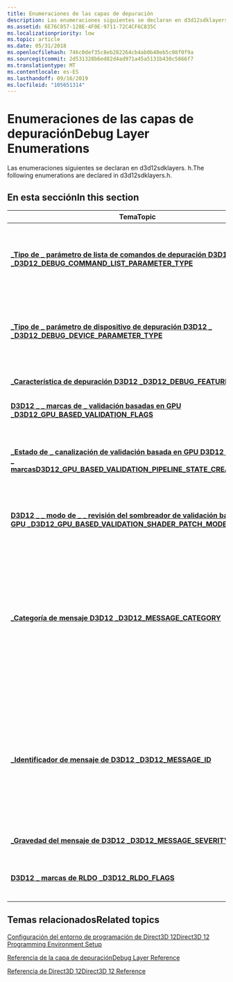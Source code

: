 ```yaml
---
title: Enumeraciones de las capas de depuración
description: Las enumeraciones siguientes se declaran en d3d12sdklayers. h.
ms.assetid: 6E76C857-128E-4F0E-9711-72C4CF6C835C
ms.localizationpriority: low
ms.topic: article
ms.date: 05/31/2018
ms.openlocfilehash: 746c0def35c8eb282264cb4ab0b40eb5c08f0f9a
ms.sourcegitcommit: 2d531328b6ed82d4ad971a45a5131b430c5866f7
ms.translationtype: MT
ms.contentlocale: es-ES
ms.lasthandoff: 09/16/2019
ms.locfileid: "105651314"
---
```

# <a name="debug-layer-enumerations"></a><span data-ttu-id="4f5f7-103">Enumeraciones de las capas de depuración</span><span class="sxs-lookup"><span data-stu-id="4f5f7-103">Debug Layer Enumerations</span></span>

<span data-ttu-id="4f5f7-104">Las enumeraciones siguientes se declaran en d3d12sdklayers. h.</span><span class="sxs-lookup"><span data-stu-id="4f5f7-104">The following enumerations are declared in d3d12sdklayers.h.</span></span>

## <a name="in-this-section"></a><span data-ttu-id="4f5f7-105">En esta sección</span><span class="sxs-lookup"><span data-stu-id="4f5f7-105">In this section</span></span>



| <span data-ttu-id="4f5f7-106">Tema</span><span class="sxs-lookup"><span data-stu-id="4f5f7-106">Topic</span></span>                                                                                                                                      | <span data-ttu-id="4f5f7-107">Descripción</span><span class="sxs-lookup"><span data-stu-id="4f5f7-107">Description</span></span>                                                                                                                                                                                                                                                                                                                                                                                                                                                     |
|--------------------------------------------------------------------------------------------------------------------------------------------|-----------------------------------------------------------------------------------------------------------------------------------------------------------------------------------------------------------------------------------------------------------------------------------------------------------------------------------------------------------------------------------------------------------------------------------------------------------------|
| [<span data-ttu-id="4f5f7-108">**\_Tipo de \_ parámetro de lista de comandos de depuración D3D12 \_ \_ \_**</span><span class="sxs-lookup"><span data-stu-id="4f5f7-108">**D3D12\_DEBUG\_COMMAND\_LIST\_PARAMETER\_TYPE**</span></span>](/windows/desktop/api/d3d12sdklayers/ne-d3d12sdklayers-d3d12_debug_command_list_parameter_type)<br/>                                 | <span data-ttu-id="4f5f7-109">Indica el tipo de parámetro de depuración usado por [**ID3D12DebugCommandList1:: SetDebugParameter**](/windows/desktop/api/d3d12sdklayers/nf-d3d12sdklayers-id3d12debugcommandlist1-setdebugparameter) y [**ID3D12DebugCommandList1:: GetDebugParameter**](/windows/desktop/api/d3d12sdklayers/nf-d3d12sdklayers-id3d12debugcommandlist1-getdebugparameter).</span><span class="sxs-lookup"><span data-stu-id="4f5f7-109">Indicates the debug parameter type used by [**ID3D12DebugCommandList1::SetDebugParameter**](/windows/desktop/api/d3d12sdklayers/nf-d3d12sdklayers-id3d12debugcommandlist1-setdebugparameter) and [**ID3D12DebugCommandList1::GetDebugParameter**](/windows/desktop/api/d3d12sdklayers/nf-d3d12sdklayers-id3d12debugcommandlist1-getdebugparameter).</span></span><br/>                                                                                                                                                                                                      |
| [<span data-ttu-id="4f5f7-110">**\_Tipo de \_ parámetro de dispositivo de depuración D3D12 \_ \_**</span><span class="sxs-lookup"><span data-stu-id="4f5f7-110">**D3D12\_DEBUG\_DEVICE\_PARAMETER\_TYPE**</span></span>](/windows/desktop/api/d3d12sdklayers/ne-d3d12sdklayers-d3d12_debug_device_parameter_type)<br/>                                              | <span data-ttu-id="4f5f7-111">Especifica el tipo de datos de la memoria a la que apunta el parámetro *pdata* de [**ID3D12DebugDevice1:: SetDebugParameter**](/windows/desktop/api/d3d12sdklayers/nf-d3d12sdklayers-id3d12debugdevice1-setdebugparameter) y [**ID3D12DebugDevice1:: GetDebugParameter**](/windows/desktop/api/d3d12sdklayers/nf-d3d12sdklayers-id3d12debugdevice1-getdebugparameter).</span><span class="sxs-lookup"><span data-stu-id="4f5f7-111">Specifies the data type of the memory pointed to by the *pData* parameter of [**ID3D12DebugDevice1::SetDebugParameter**](/windows/desktop/api/d3d12sdklayers/nf-d3d12sdklayers-id3d12debugdevice1-setdebugparameter) and [**ID3D12DebugDevice1::GetDebugParameter**](/windows/desktop/api/d3d12sdklayers/nf-d3d12sdklayers-id3d12debugdevice1-getdebugparameter).</span></span><br/>                                                                                                                                                                                        |
| [<span data-ttu-id="4f5f7-112">**\_Característica de depuración D3D12 \_**</span><span class="sxs-lookup"><span data-stu-id="4f5f7-112">**D3D12\_DEBUG\_FEATURE**</span></span>](/windows/desktop/api/d3d12sdklayers/ne-d3d12sdklayers-d3d12_debug_feature)<br/>                                                                            | <span data-ttu-id="4f5f7-113">Marcas para las características opcionales de la capa de depuración D3D12.</span><span class="sxs-lookup"><span data-stu-id="4f5f7-113">Flags for optional D3D12 Debug Layer features.</span></span><br/>                                                                                                                                                                                                                                                                                                                                                                                                       |
| [<span data-ttu-id="4f5f7-114">**D3D12 \_ \_ marcas de \_ validación basadas en GPU \_**</span><span class="sxs-lookup"><span data-stu-id="4f5f7-114">**D3D12\_GPU\_BASED\_VALIDATION\_FLAGS**</span></span>](/windows/desktop/api/d3d12sdklayers/ne-d3d12sdklayers-d3d12_gpu_based_validation_flags)<br/>                                                | <span data-ttu-id="4f5f7-115">Describe el nivel de validación basada en GPU que se realizará en tiempo de ejecución.</span><span class="sxs-lookup"><span data-stu-id="4f5f7-115">Describes the level of GPU-based validation to perform at runtime.</span></span><br/>                                                                                                                                                                                                                                                                                                                                                                                   |
| [<span data-ttu-id="4f5f7-116">**\_Estado de \_ canalización de validación basada en GPU D3D12 \_ \_ \_ \_ crear \_ marcas**</span><span class="sxs-lookup"><span data-stu-id="4f5f7-116">**D3D12\_GPU\_BASED\_VALIDATION\_PIPELINE\_STATE\_CREATE\_FLAGS**</span></span>](/windows/desktop/api/d3d12sdklayers/ne-d3d12sdklayers-d3d12_gpu_based_validation_pipeline_state_create_flags)<br/> | <span data-ttu-id="4f5f7-117">Especifica cómo controla la validación de GPU-Based los Estados de canalización revisados durante [**ID3D12Device:: CreateGraphicsPipelineState**](/windows/desktop/api/d3d12/nf-d3d12-id3d12device-creategraphicspipelinestate) y [**ID3D12Device:: CreateComputePipelineState**](/windows/desktop/api/d3d12/nf-d3d12-id3d12device-createcomputepipelinestate).</span><span class="sxs-lookup"><span data-stu-id="4f5f7-117">Specifies how GPU-Based Validation handles patched pipeline states during [**ID3D12Device::CreateGraphicsPipelineState**](/windows/desktop/api/d3d12/nf-d3d12-id3d12device-creategraphicspipelinestate) and [**ID3D12Device::CreateComputePipelineState**](/windows/desktop/api/d3d12/nf-d3d12-id3d12device-createcomputepipelinestate).</span></span><br/>                                                                                                                                                                             |
| [<span data-ttu-id="4f5f7-118">**D3D12 \_ \_ modo de \_ \_ revisión del sombreador de validación basada \_ en GPU \_**</span><span class="sxs-lookup"><span data-stu-id="4f5f7-118">**D3D12\_GPU\_BASED\_VALIDATION\_SHADER\_PATCH\_MODE**</span></span>](/windows/desktop/api/d3d12sdklayers/ne-d3d12sdklayers-d3d12_gpu_based_validation_shader_patch_mode)<br/>                      | <span data-ttu-id="4f5f7-119">Especifica el tipo de revisión del sombreador utilizado por GPU-Based validación en el nivel de dispositivo o de lista de comandos.</span><span class="sxs-lookup"><span data-stu-id="4f5f7-119">Specifies the type of shader patching used by GPU-Based Validation at either the device or command list level.</span></span><br/>                                                                                                                                                                                                                                                                                                                                       |
| [<span data-ttu-id="4f5f7-120">**\_Categoría de mensaje D3D12 \_**</span><span class="sxs-lookup"><span data-stu-id="4f5f7-120">**D3D12\_MESSAGE\_CATEGORY**</span></span>](/windows/desktop/api/d3d12sdklayers/ne-d3d12sdklayers-d3d12_message_category)<br/>                                                                      | <span data-ttu-id="4f5f7-121">Especifica categorías de mensajes de depuración.</span><span class="sxs-lookup"><span data-stu-id="4f5f7-121">Specifies categories of debug messages.</span></span> <span data-ttu-id="4f5f7-122">Esto identificará la categoría de un mensaje cuando se recupere un mensaje con [**ID3D12InfoQueue:: GetMessage**](/windows/desktop/api/d3d12sdklayers/nf-d3d12sdklayers-id3d12infoqueue-getmessage) y al agregar un mensaje con [**ID3D12InfoQueue:: AddMessage**](/windows/desktop/api/d3d12sdklayers/nf-d3d12sdklayers-id3d12infoqueue-addmessage).</span><span class="sxs-lookup"><span data-stu-id="4f5f7-122">This will identify the category of a message when retrieving a message with [**ID3D12InfoQueue::GetMessage**](/windows/desktop/api/d3d12sdklayers/nf-d3d12sdklayers-id3d12infoqueue-getmessage) and when adding a message with [**ID3D12InfoQueue::AddMessage**](/windows/desktop/api/d3d12sdklayers/nf-d3d12sdklayers-id3d12infoqueue-addmessage).</span></span> <span data-ttu-id="4f5f7-123">Al crear un filtro de cola de información, estos valores se pueden usar para permitir o denegar que las categorías de mensajes pasen por los filtros de almacenamiento y recuperación.</span><span class="sxs-lookup"><span data-stu-id="4f5f7-123">When creating an info queue filter, these values can be used to allow or deny any categories of messages to pass through the storage and retrieval filters.</span></span> <br/> |
| [<span data-ttu-id="4f5f7-124">**\_Identificador de mensaje de D3D12 \_**</span><span class="sxs-lookup"><span data-stu-id="4f5f7-124">**D3D12\_MESSAGE\_ID**</span></span>](/windows/desktop/api/d3d12sdklayers/ne-d3d12sdklayers-d3d12_message_id)<br/>                                                                                  | <span data-ttu-id="4f5f7-125">Especifica los identificadores de mensaje de depuración para configurar un filtro de info-Queue (consulte [**D3D12 \_ info \_ Queue \_ Filter**](/windows/desktop/api/d3d12sdklayers/ns-d3d12sdklayers-d3d12_info_queue_filter)); Utilice estos mensajes para permitir o denegar que las categorías de mensajes pasen por los filtros de almacenamiento y recuperación.</span><span class="sxs-lookup"><span data-stu-id="4f5f7-125">Specifies debug message IDs for setting up an info-queue filter (see [**D3D12\_INFO\_QUEUE\_FILTER**](/windows/desktop/api/d3d12sdklayers/ns-d3d12sdklayers-d3d12_info_queue_filter)); use these messages to allow or deny message categories to pass through the storage and retrieval filters.</span></span> <span data-ttu-id="4f5f7-126">Estos identificadores son usados por métodos como [**ID3D12InfoQueue:: GetMessage**](/windows/desktop/api/d3d12sdklayers/nf-d3d12sdklayers-id3d12infoqueue-getmessage) o [**ID3D12InfoQueue:: AddMessage**](/windows/desktop/api/d3d12sdklayers/nf-d3d12sdklayers-id3d12infoqueue-addmessage).</span><span class="sxs-lookup"><span data-stu-id="4f5f7-126">These IDs are used by methods such as [**ID3D12InfoQueue::GetMessage**](/windows/desktop/api/d3d12sdklayers/nf-d3d12sdklayers-id3d12infoqueue-getmessage) or [**ID3D12InfoQueue::AddMessage**](/windows/desktop/api/d3d12sdklayers/nf-d3d12sdklayers-id3d12infoqueue-addmessage).</span></span> <br/>                        |
| [<span data-ttu-id="4f5f7-127">**\_Gravedad del mensaje de D3D12 \_**</span><span class="sxs-lookup"><span data-stu-id="4f5f7-127">**D3D12\_MESSAGE\_SEVERITY**</span></span>](/windows/desktop/api/d3d12sdklayers/ne-d3d12sdklayers-d3d12_message_severity)<br/>                                                                      | <span data-ttu-id="4f5f7-128">Depurar los niveles de gravedad del mensaje para una cola de información.</span><span class="sxs-lookup"><span data-stu-id="4f5f7-128">Debug message severity levels for an information queue.</span></span><br/>                                                                                                                                                                                                                                                                                                                                                                                              |
| [<span data-ttu-id="4f5f7-129">**D3D12 \_ marcas de RLDO \_**</span><span class="sxs-lookup"><span data-stu-id="4f5f7-129">**D3D12\_RLDO\_FLAGS**</span></span>](/windows/desktop/api/d3d12sdklayers/ne-d3d12sdklayers-d3d12_rldo_flags)<br/>                                                                                  | <span data-ttu-id="4f5f7-130">Especifica las opciones para la cantidad de información que se va a notificar sobre la duración de un objeto de dispositivo activo.</span><span class="sxs-lookup"><span data-stu-id="4f5f7-130">Specifies options for the amount of information to report about a live device object's lifetime.</span></span> <br/>                                                                                                                                                                                                                                                                                                                                                    |



 

## <a name="related-topics"></a><span data-ttu-id="4f5f7-131">Temas relacionados</span><span class="sxs-lookup"><span data-stu-id="4f5f7-131">Related topics</span></span>

<dl> <dt>

[<span data-ttu-id="4f5f7-132">Configuración del entorno de programación de Direct3D 12</span><span class="sxs-lookup"><span data-stu-id="4f5f7-132">Direct3D 12 Programming Environment Setup</span></span>](directx-12-programming-environment-set-up.md)
</dt> <dt>

[<span data-ttu-id="4f5f7-133">Referencia de la capa de depuración</span><span class="sxs-lookup"><span data-stu-id="4f5f7-133">Debug Layer Reference</span></span>](direct3d-12-sdklayers-reference.md)
</dt> <dt>

[<span data-ttu-id="4f5f7-134">Referencia de Direct3D 12</span><span class="sxs-lookup"><span data-stu-id="4f5f7-134">Direct3D 12 Reference</span></span>](direct3d-12-reference.md)
</dt> </dl>

 

 





